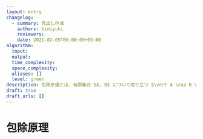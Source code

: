 ```yaml
---
layout: entry
changelog:
  - summary: 見出し作成
    authors: kimiyuki
    reviewers:
    date: 2021-02-05T00:00:00+09:00
algorithm:
  input:
  output:
  time_complexity:
  space_complexity:
  aliases: []
  level: green
description: 包除原理とは、有限集合 $A, B$ について成り立つ $\vert A \cup B \vert = \vert A \vert + \vert B \vert - \vert A \cap B \vert$ という等式のこと。つまり、有限集合 $A, B$ の和集合 $A \cup B$ の要素数を求めるには、$A$ の要素数と $B$ の要素数の和から共通部分 $A \cap B$ の要素数を引けばよいという事実のことである。
draft: true
draft_urls: []
---
```


# 包除原理
